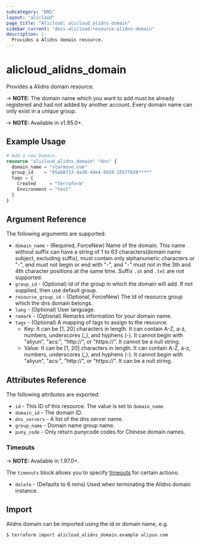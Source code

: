 ```yaml
---
subcategory: "DNS"
layout: "alicloud"
page_title: "Alicloud: alicloud_alidns_domain"
sidebar_current: "docs-alicloud-resource-alidns-domain"
description: |-
  Provides a Alidns domain resource.
---
```


# alicloud\_alidns\_domain

Provides a Alidns domain resource.

-> **NOTE:** The domain name which you want to add must be already registered and had not added by another account. Every domain name can only exist in a unique group.

-> **NOTE:** Available in v1.95.0+.

## Example Usage

```terraform
# Add a new Domain.
resource "alicloud_alidns_domain" "dns" {
  domain_name = "starmove.com"
  group_id    = "85ab8713-4a30-4de4-9d20-155ff830****"
  tags = {
    Created     = "Terraform"
    Environment = "test"
  }
}
```
## Argument Reference

The following arguments are supported:

* `domain_name` - (Required, ForceNew) Name of the domain. This name without suffix can have a string of 1 to 63 characters(domain name subject, excluding suffix), must contain only alphanumeric characters or "-", and must not begin or end with "-", and "-" must not in the 3th and 4th character positions at the same time. Suffix `.sh` and `.tel` are not supported.
* `group_id` - (Optional) Id of the group in which the domain will add. If not supplied, then use default group.
* `resource_group_id` - (Optional, ForceNew) The Id of resource group which the dns domain belongs.
* `lang` - (Optional) User language.
* `remark` - (Optional) Remarks information for your domain name.
* `tags` - (Optional) A mapping of tags to assign to the resource.
    - Key: It can be [1, 20] characters in length. It can contain A-Z, a-z, numbers, underscores (_), and hyphens (-). It cannot begin with "aliyun", "acs:", "http://", or "https://". It cannot be a null string.
    - Value: It can be [1, 20] characters in length. It can contain A-Z, a-z, numbers, underscores (_), and hyphens (-). It cannot begin with "aliyun", "acs:", "http://", or "https://". It can be a null string.

## Attributes Reference

The following attributes are exported:

* `id` - This ID of this resource. The value is set to `domain_name`.
* `domain_id` - The domain ID.
* `dns_servers` - A list of the dns server name.
* `group_name` - Domain name group name.
* `puny_code` - Only return punycode codes for Chinese domain names.

### Timeouts

-> **NOTE:** Available in 1.97.0+.

The `timeouts` block allows you to specify [timeouts](https://www.terraform.io/docs/configuration-0-11/resources.html#timeouts) for certain actions:

* `delete` - (Defaults to 6 mins) Used when terminating the Alidns domain instance.  

## Import

Alidns domain can be imported using the id or domain name, e.g.

```shell
$ terraform import alicloud_alidns_domain.example aliyun.com
```
